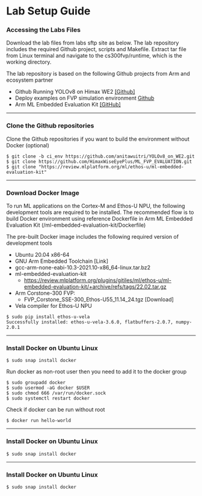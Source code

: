 # Lab Setup Guide

### Accessing the Labs Files
Download the lab files from labs sftp site as below. The lab repository includes the required Github project, scripts and Makefile. Extract tar file from Linux terminal and navigate to the cs300fvp/runtime, which is the working directory.

The lab repository is based on the following Github projects from Arm and ecosystem partner 
* Github Running YOLOv8 on Himax WE2 [[Github]](https://github.com/anitawuitri/YOLOv8_on_WE2.git)  
* Deploy examples on FVP simulation environment [Github](https://github.com/HimaxWiseEyePlus/ML_FVP_EVALUATION?tab=readme-ov-file#how-to-use-himax-config-file-to-generate-vela-model) 
* Arm ML Embedded Evaluation Kit [[GitHub]](https://review.mlplatform.org/plugins/gitiles/ml/ethos-u/ml-embedded-evaluation-kit/)


---
### Clone the Github repositories
Clone the Github repositories if you want to build the environment without Docker (optional)
```
$ git clone -b ci_env https://github.com/anitawuitri/YOLOv8_on_WE2.git 
$ git clone https://github.com/HimaxWiseEyePlus/ML_FVP_EVALUATION.git
$ git clone "https://review.mlplatform.org/ml/ethos-u/ml-embedded-evaluation-kit" 
```

---
### Download Docker Image

To run ML applications on the Cortex-M and Ethos-U NPU, the following development tools are required to be installed. The recommended flow is to build Docker environment using reference Dockerfile in Arm ML Embedded Evaluation Kit (/ml-embedded-evaluation-kit/Dockerfile)

The pre-built Docker image includes the following required version of development tools 
* Ubuntu 20.04 x86-64
* GNU Arm Embedded Toolchain [Link]
* gcc-arm-none-eabi-10.3-2021.10-x86_64-linux.tar.bz2 
* ml-embedded-evaluation-kit
  * https://review.mlplatform.org/plugins/gitiles/ml/ethos-u/ml-embedded-evaluation-kit/+archive/refs/tags/22.02.tar.gz 
* Arm Corstone-300 FVP: 
  * FVP_Corstone_SSE-300_Ethos-U55_11.14_24.tgz [Download]
* Vela compiler for Ethos-U NPU
```
$ sudo pip install ethos-u-vela
Successfully installed: ethos-u-vela-3.6.0, flatbuffers-2.0.7, numpy-2.0.1
```



---
### Install Docker on Ubuntu Linux
```
$ sudo snap install docker 
```

Run docker as non-root user then you need to add it to the docker group
```
$ sudo groupadd docker
$ sudo usermod -aG docker $USER
$ sudo chmod 666 /var/run/docker.sock
$ sudo systemctl restart docker
```
Check if docker can be run without root
```
$ docker run hello-world
```


---
### Install Docker on Ubuntu Linux
```
$ sudo snap install docker 
```

---
### Install Docker on Ubuntu Linux
```
$ sudo snap install docker 
```
